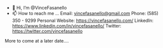 - 👋 Hi, I’m @VinceFasanello
- 📫 How to reach me ...
    Email: vincefasanello@gmail.com
    Phone: (585) 350 - 9299
    Personal Website: https://vincefasanello.com/
    LinkedIn: https://www.linkedin.com/in/vincefasanello/
    Twitter: https://twitter.com/vincefasanello

More to come at a later date....

<!---
VinceFasanello/VinceFasanello is a ✨ special ✨ repository because its `README.md` (this file) appears on your GitHub profile.
You can click the Preview link to take a look at your changes.
--->

